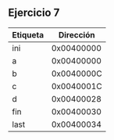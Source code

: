 ## Ejercicio 7

| Etiqueta | Dirección |
|----------|-----------|
|  ini     |  0x00400000  |
|  a       |  0x00400000  |
|  b       |  0x0040000C  |
|  c       |  0x0040001C  |
|  d       |  0x00400028  |
|  fin     |  0x00400030  |
|  last    |  0x00400034  |
